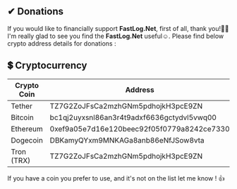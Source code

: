 ﻿## ✔ Donations

If you would like to financially support **FastLog.Net**, first of all, thank you!🙏🏻
I'm really glad to see you find the **FastLog.Net** useful☺.
Please find below crypto address details for donations :

## 💲 Cryptocurrency

| Crypto Coin | Address |
|-------------|---------|
| Tether     | TZ7G2ZoJFsCa2mzhGNm5pdhojkH3pcE9ZN |
| Bitcoin    | bc1qj2uyxsnl86an3r4t9adxf6636gctydvl5vwq00 |
| Ethereum   | 0xef9a05e7d16e120beec92f05f0779a8242ce7330 |
| Dogecoin   | DBKamyQYxm9MNKAGa8anb86eNfJSow8vta |
| Tron (TRX) | TZ7G2ZoJFsCa2mzhGNm5pdhojkH3pcE9ZN |

If you have a coin you prefer to use, and it's not on the list let me know ! 👍